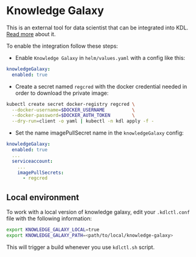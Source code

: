 # Knowledge Galaxy

This is an external tool for data scientist that can be integrated into KDL. [Read more](https://github.com/konstellation-io/knowledge-galaxy) about it.

To enable the integration follow these steps:

- Enable `Knowledge Galaxy` in `helm/values.yaml` with a config like this:

```yaml
knowledgeGalaxy:
  enabled: true
```

- Create a secret named `regcred` with the docker credential needed in order to download the private image:

```bash
kubectl create secret docker-registry regcred \
  --docker-username=$DOCKER_USERNAME          \
  --docker-password=$DOCKER_AUTH_TOKEN        \
  --dry-run=client -o yaml | kubectl -n kdl apply -f -
```

- Set the name imagePullSecret name in the `knowledgeGalaxy` config:

```yaml
knowledgeGalaxy:
  enabled: true
  ...
  serviceaccount:
    ...
    imagePullSecrets:
      - regcred
```

## Local environment

To work with a local version of knowledge galaxy, edit your `.kdlctl.conf` file with the following information:

```bash
export KNOWLEDGE_GALAXY_LOCAL=true
export KNOWLEDGE_GALAXY_PATH=<path/to/local/knowledge-galaxy>
```

This will trigger a build whenever you use `kdlctl.sh` script.
